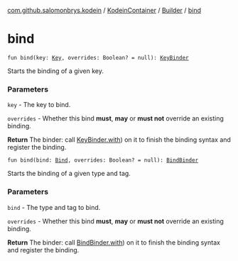 [com.github.salomonbrys.kodein](../../index.md) / [KodeinContainer](../index.md) / [Builder](index.md) / [bind](.)

# bind

`fun bind(key: `[`Key`](../../-kodein/-key/index.md)`, overrides: Boolean? = null): `[`KeyBinder`](-key-binder/index.md)

Starts the binding of a given key.

### Parameters

`key` - The key to bind.

`overrides` - Whether this bind **must**, **may** or **must not** override an existing binding.

**Return**
The binder: call [KeyBinder.with](-key-binder/with.md)) on it to finish the binding syntax and register the binding.

`fun bind(bind: `[`Bind`](../../-kodein/-bind/index.md)`, overrides: Boolean? = null): `[`BindBinder`](-bind-binder/index.md)

Starts the binding of a given type and tag.

### Parameters

`bind` - The type and tag to bind.

`overrides` - Whether this bind **must**, **may** or **must not** override an existing binding.

**Return**
The binder: call [BindBinder.with](-bind-binder/with.md)) on it to finish the binding syntax and register the binding.

